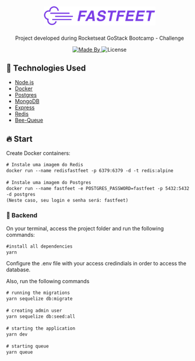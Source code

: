 <h1 align="center">
  <img alt="Fastfeet" title="Fastfeet" src=".github/logo.png" width="300px" />
</h1>

<p align="center">Project developed during Rocketseat GoStack Bootcamp - Challenge</p>

<p align="center">
  <a href="https://github.com/frassaolucas">
    <img alt="Made By" src="https://img.shields.io/badge/made%20by-frassaolucas-%2304D361">
  </a>
  <img alt="License" src="https://img.shields.io/badge/license-MIT-%2304D361">
</p>

## :rocket: Technologies Used

<ul>
  <li>
    <a href="https://nodejs.org/en/">
      Node.js
    </a>
  </li>
  <li>
    <a href="https://www.docker.com/">
      Docker
    </a>
  </li>
  <li>
    <a href="https://docs.docker.com/compose/">
      Postgres
    </a>
  </li>
  <li>
    <a href="https://www.mongodb.com/">
      MongoDB
    </a>
  </li>
  <li>
    <a href="https://github.com/expressjs/express">
      Express
    </a>
  </li>
  <li>
    <a href="https://redis.io/">
      Redis
    </a>
  </li>
  <li>
    <a href="https://github.com/bee-queue/bee-queue">
      Bee-Queue
    </a>
  </li>
</ul>

## :fire: Start

Create Docker containers:

```
# Instale uma imagem do Redis
docker run --name redisfastfeet -p 6379:6379 -d -t redis:alpine

# Instale uma imagem do Postgres
docker run --name fastfeet -e POSTGRES_PASSWORD=fastfeet -p 5432:5432 -d postgres
(Neste caso, seu login e senha será: fastfeet)
```

### :open_file_folder: Backend

On your terminal, access the project folder and run the following commands:

```
#install all dependencies
yarn
```

Configure the .env file with your access credindials in order to access the database.

Also, run the following commands

```
# running the migrations
yarn sequelize db:migrate

# creating admin user
yarn sequelize db:seed:all

# starting the application
yarn dev

# starting queue
yarn queue
```
